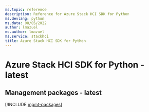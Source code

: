 ```yaml
---
ms.topic: reference
description: Reference for Azure Stack HCI SDK for Python
ms.devlang: python
ms.data: 08/05/2022
author: lmazuel
ms.author: lmazuel
ms.service: stackhci
title: Azure Stack HCI SDK for Python
---
```

# Azure Stack HCI SDK for Python - latest

## Management packages - latest
[!INCLUDE [mgmt-packages](stack-hci-mgmt-index.md)]